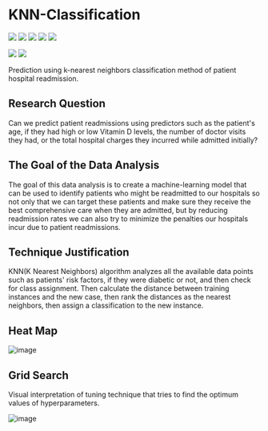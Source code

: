 # KNN-Classification

[![](https://img.shields.io/badge/Python-blue?style=for-the-badge)](https://github.com/hamzamohdzubair/redant)
[![](https://img.shields.io/badge/ML-KNN-blueviolet?style=for-the-badge)](https://hamzamohdzubair.github.io/redant/)
[![](https://img.shields.io/badge/Library-Scikitlearn-yellow?style=for-the-badge)](https://docs.rs/crate/redant/latest)
[![](https://img.shields.io/badge/Library-Scipy-green?style=for-the-badge)](https://docs.rs/crate/redant/latest)
[![](https://img.shields.io/badge/Module-KNeighborsClassifier-orange?style=for-the-badge)](https://crates.io/crates/redant)

![](https://img.shields.io/static/v1?label=&message=Heatmap&color=green)
![](https://img.shields.io/static/v1?label=&message=GridSearch&color=orange)

Prediction using k-nearest neighbors classification method of patient hospital readmission.  

## Research Question

Can we predict patient readmissions using predictors such as the patient's age, if they had high or low Vitamin D levels, the number of doctor visits they had, or the total hospital charges they incurred while admitted initially?

## The Goal of the Data Analysis

The goal of this data analysis is to create a machine-learning model that can be used to identify patients who might be readmitted to our hospitals so not only that we can target these patients and make sure they receive the best comprehensive care when they are admitted, but by reducing readmission rates we can also try to minimize the penalties our hospitals incur due to patient readmissions.

## Technique Justification

KNN(K Nearest Neighbors) algorithm analyzes all the available data points such as patients' risk factors, if they were diabetic or not, and then check for class assignment. Then calculate the distance between training instances and the new case, then rank the distances as the nearest neighbors, then assign a classification to the new instance.

## Heat Map

![image](https://github.com/secil-carver/Predicting-Hospital-Readmissions-with-kNN/assets/77639654/5eb20c45-4a08-497b-b0b3-9650b590edc3)


## Grid Search

Visual interpretation of tuning technique that tries to find the optimum values of hyperparameters.

![image](https://github.com/secil-carver/Predicting-Hospital-Readmissions-with-kNN/assets/77639654/613d86d7-6f00-42e0-8227-abb067e1315e)


